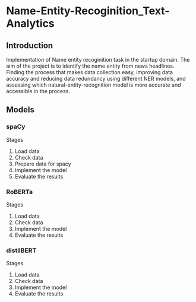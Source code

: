# Name-Entity-Recoginition_Text-Analytics
## Introduction
Implementation of Name entity recoginition task in the startup domain. The aim of the project is to identify the name entity from news headlines. Finding the process that makes data collection easy, improving data accuracy and reducing data redundancy using different NER models, and assessing which natural-entity-recognition model is more accurate and accessible in the process. 

## Models
### spaCy 
Stages
1) Load data
2) Check data
3) Prepare data for spacy
4) Implement the model
5) Evaluate the results

### RoBERTa
Stages
1) Load data
2) Check data
3) Implement the model
4) Evaluate the results

### distilBERT
Stages
1) Load data
2) Check data
3) Implement the model
4) Evaluate the results
